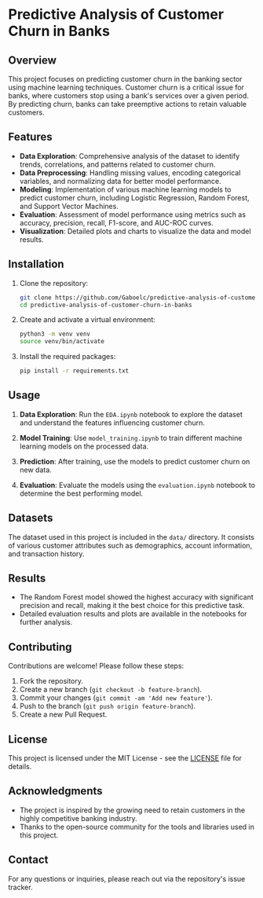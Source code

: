 # Predictive Analysis of Customer Churn in Banks

## Overview

This project focuses on predicting customer churn in the banking sector using machine learning techniques. Customer churn is a critical issue for banks, where customers stop using a bank's services over a given period. By predicting churn, banks can take preemptive actions to retain valuable customers.

## Features

- **Data Exploration**: Comprehensive analysis of the dataset to identify trends, correlations, and patterns related to customer churn.
- **Data Preprocessing**: Handling missing values, encoding categorical variables, and normalizing data for better model performance.
- **Modeling**: Implementation of various machine learning models to predict customer churn, including Logistic Regression, Random Forest, and Support Vector Machines.
- **Evaluation**: Assessment of model performance using metrics such as accuracy, precision, recall, F1-score, and AUC-ROC curves.
- **Visualization**: Detailed plots and charts to visualize the data and model results.

## Installation

1. Clone the repository:
    ```bash
    git clone https://github.com/Gaboelc/predictive-analysis-of-customer-churn-in-banks.git
    cd predictive-analysis-of-customer-churn-in-banks
    ```

2. Create and activate a virtual environment:
    ```bash
    python3 -m venv venv
    source venv/bin/activate
    ```

3. Install the required packages:
    ```bash
    pip install -r requirements.txt
    ```

## Usage

1. **Data Exploration**: Run the `EDA.ipynb` notebook to explore the dataset and understand the features influencing customer churn.

2. **Model Training**: Use `model_training.ipynb` to train different machine learning models on the processed data.

3. **Prediction**: After training, use the models to predict customer churn on new data.

4. **Evaluation**: Evaluate the models using the `evaluation.ipynb` notebook to determine the best performing model.

## Datasets

The dataset used in this project is included in the `data/` directory. It consists of various customer attributes such as demographics, account information, and transaction history.

## Results

- The Random Forest model showed the highest accuracy with significant precision and recall, making it the best choice for this predictive task.
- Detailed evaluation results and plots are available in the notebooks for further analysis.

## Contributing

Contributions are welcome! Please follow these steps:
1. Fork the repository.
2. Create a new branch (`git checkout -b feature-branch`).
3. Commit your changes (`git commit -am 'Add new feature'`).
4. Push to the branch (`git push origin feature-branch`).
5. Create a new Pull Request.

## License

This project is licensed under the MIT License - see the [LICENSE](LICENSE) file for details.

## Acknowledgments

- The project is inspired by the growing need to retain customers in the highly competitive banking industry.
- Thanks to the open-source community for the tools and libraries used in this project.

## Contact

For any questions or inquiries, please reach out via the repository's issue tracker.
